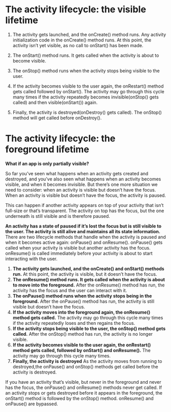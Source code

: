 # The activity lifecycle: the visible lifetime
1. The activity gets launched, and the onCreate() method runs.
Any activity initialization code in the onCreate() method runs. At this point, the activity isn’t yet visible, as no call to onStart() has been made.

2. The onStart() method runs. It gets called when the activity is about to become visible.

3. The onStop() method runs when the activity stops being visible to the user.

4. If the activity becomes visible to the user again, the onRestart() method gets called followed by onStart().
The activity may go through this cycle many times if the activity repeatedly becomes invisible(onStop() gets called) and then visible(onStart()) again.

5. Finally, the activity is destroyed(onDestroy() gets called).
The onStop() method will get called before onDestroy().



# The activity lifecycle: the foreground lifetime

**What if an app is only partially visible?**

So far you’ve seen what happens when an activity gets created and destroyed,
and you’ve also seen what happens when an activity becomes visible, and when it becomes invisible.
But there’s one more situation we need to consider: when an activity is visible but doesn’t have the focus.
When an activity is visible but doesn’t have the focus, the activity is paused.

This can happen if another activity appears on top of your activity that isn’t full-size or that’s transparent.
The activity on top has the focus, but the one underneath is still visible and is therefore paused.

**An activity has a state of paused if it’s lost the focus but is still visible to the user.
The activity is still alive and maintains all its state information.**
There are two lifecycle methods that handle when the activity is paused and when it becomes active again: onPause() and onResume().
onPause() gets called when your activity is visible but another activity has the focus.
onResume() is called immediately before your activity is about to start interacting with the user.
1. **The activity gets launched, and the onCreate() and onStart() methods run.**
   At this point, the activity is visible, but it doesn’t have the focus.
2. **The onResume() method runs. It gets called when the activity is about to move into the foreground.**
   After the onResume() method has run, the activity has the focus and the user can interact with it.
3. **The onPause() method runs when the activity stops being in the foreground.**
   After the onPause() method has run, the activity is still visible but doesn’t have the focus.
4. **If the activity moves into the foreground again, the onResume() method gets called.**
   The activity may go through this cycle many times if the activity repeatedly loses and then regains the focus.
5. **If the activity stops being visible to the user, the onStop() method gets called.**
   After the onStop() method has run, the activity is no longer visible.
6. **If the activity becomes visible to the user again, the onRestart() method gets called, followed by onStart() and onResume().**
   The activity may go through this cycle many times.
7. **Finally, the activity is destroyed**
   As the activity moves from running to destroyed,the onPause() and onStop() methods get called before the activity is destroyed.

If you have an activity that’s visible, but never in the foreground and never has the focus, the onPause() and onResume() methods never get called.
If an activity stops or gets destroyed before it appears in the foreground, the onStart() method is followed by the onStop() method. onResume() and onPause() are bypassed.
